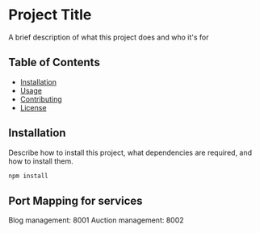 # Project Title

A brief description of what this project does and who it's for

## Table of Contents

- [Installation](#installation)
- [Usage](#usage)
- [Contributing](#contributing)
- [License](#license)

## Installation

Describe how to install this project, what dependencies are required, and how to install them.

```bash
npm install
```

## Port Mapping for services

Blog management: 8001
Auction management: 8002

